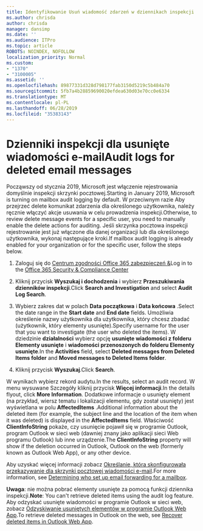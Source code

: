 ```yaml
---
title: Identyfikowanie Usuń wiadomość zdarzeń w dziennikach inspekcji
ms.author: chrisda
author: chrisda
manager: dansimp
ms.date: ''
ms.audience: ITPro
ms.topic: article
ROBOTS: NOINDEX, NOFOLLOW
localization_priority: Normal
ms.custom:
- "1370"
- "3100005"
ms.assetid: ''
ms.openlocfilehash: 89877331d328d798177fab3150d5219c5b484a70
ms.sourcegitcommit: 5fb7a4b28859690020efdea630d03e70cc0e6334
ms.translationtype: MT
ms.contentlocale: pl-PL
ms.lasthandoff: 06/28/2019
ms.locfileid: "35383143"
---
```

# <a name="audit-logs-for-deleted-email-messages"></a><span data-ttu-id="6e594-102">Dzienniki inspekcji dla usunięte wiadomości e-mail</span><span class="sxs-lookup"><span data-stu-id="6e594-102">Audit logs for deleted email messages</span></span>

<span data-ttu-id="6e594-103">Począwszy od stycznia 2019, Microsoft jest włączenie rejestrowania domyślnie inspekcji skrzynki pocztowej.</span><span class="sxs-lookup"><span data-stu-id="6e594-103">Starting in January 2019, Microsoft is turning on mailbox audit logging by default.</span></span> <span data-ttu-id="6e594-104">W przeciwnym razie Aby przejrzeć delete komunikat zdarzenia dla określonego użytkownika, należy ręcznie włączyć akcje usuwania w celu prowadzenia inspekcji.</span><span class="sxs-lookup"><span data-stu-id="6e594-104">Otherwise, to review delete message events for a specific user, you need to manually enable the delete actions for auditing.</span></span> <span data-ttu-id="6e594-105">Jeśli skrzynka pocztowa inspekcji rejestrowanie jest już włączone dla danej organizacji lub dla określonego użytkownika, wykonaj następujące kroki.</span><span class="sxs-lookup"><span data-stu-id="6e594-105">If mailbox audit logging is already enabled for your organization or for the specific user, follow the steps below.</span></span>

1. <span data-ttu-id="6e594-106">Zaloguj się do [Centrum zgodności Office 365 zabezpieczeń &](https://protection.office.com/)</span><span class="sxs-lookup"><span data-stu-id="6e594-106">Log in to the [Office 365 Security & Compliance Center](https://protection.office.com/)</span></span>

2. <span data-ttu-id="6e594-107">Kliknij przycisk **Wyszukaj i dochodzenia** i wybierz **Przeszukiwania dzienników inspekcji**.</span><span class="sxs-lookup"><span data-stu-id="6e594-107">Click **Search and Investigation** and select **Audit Log Search**.</span></span>

3. <span data-ttu-id="6e594-108">Wybierz zakres dat w polach **Data początkowa** i **Data końcowa** .</span><span class="sxs-lookup"><span data-stu-id="6e594-108">Select the date range in the **Start date** and **End date** fields.</span></span> <span data-ttu-id="6e594-109">Umożliwia określenie nazwy użytkownika dla użytkownika, który chcesz zbadać (użytkownik, który elementy usunięte).</span><span class="sxs-lookup"><span data-stu-id="6e594-109">Specify username for the user that you want to investigate (the user who deleted the items).</span></span> <span data-ttu-id="6e594-110">W dziedzinie **działalności** wybierz opcję **usunięte wiadomości z folderu Elementy usunięte** i **wiadomości przenoszonych do folderu Elementy usunięte**.</span><span class="sxs-lookup"><span data-stu-id="6e594-110">In the **Activities** field, select **Deleted messages from Deleted Items folder** and **Moved messages to Deleted Items folder**.</span></span>

4. <span data-ttu-id="6e594-111">Kliknij przycisk **Wyszukaj**.</span><span class="sxs-lookup"><span data-stu-id="6e594-111">Click **Search**.</span></span>

<span data-ttu-id="6e594-112">W wynikach wybierz rekord audytu.</span><span class="sxs-lookup"><span data-stu-id="6e594-112">In the results, select an audit record.</span></span> <span data-ttu-id="6e594-113">W menu wysuwane Szczegóły kliknij przycisk **Więcej informacji**.</span><span class="sxs-lookup"><span data-stu-id="6e594-113">In the details flyout, click **More Information**.</span></span> <span data-ttu-id="6e594-114">Dodatkowe informacje o usunięty element (na przykład, wiersz tematu i lokalizacji elementu, gdy został usunięty) jest wyświetlana w polu **AffectedItems** .</span><span class="sxs-lookup"><span data-stu-id="6e594-114">Additional information about the deleted item (for example, the subject line and the location of the item when it was deleted) is displayed in the **AffectedItems** field.</span></span> <span data-ttu-id="6e594-115">Właściwość **ClientInfoString** pokaże, czy usunięcie pojawił się w programie Outlook, program Outlook w sieci web (dawniej znany jako aplikacji sieci Web programu Outlook) lub inne urządzenie.</span><span class="sxs-lookup"><span data-stu-id="6e594-115">The **ClientInfoString** property will show if the deletion occurred in Outlook, Outlook on the web (formerly known as Outlook Web App), or any other device.</span></span>

<span data-ttu-id="6e594-116">Aby uzyskać więcej informacji zobacz [Określanie, która skonfigurowała przekazywanie dla skrzynki pocztowej wiadomości e-mail](https://docs.microsoft.com/office365/securitycompliance/auditing-troubleshooting-scenarios#determining-if-a-user-deleted-email-items).</span><span class="sxs-lookup"><span data-stu-id="6e594-116">For more information, see [Determining who set up email forwarding for a mailbox](https://docs.microsoft.com/office365/securitycompliance/auditing-troubleshooting-scenarios#determining-if-a-user-deleted-email-items).</span></span>

<span data-ttu-id="6e594-117">**Uwaga**: nie można pobrać elementy usunięte za pomocą funkcji dziennika inspekcji.</span><span class="sxs-lookup"><span data-stu-id="6e594-117">**Note**: You can't retrieve deleted items using the audit log feature.</span></span> <span data-ttu-id="6e594-118">Aby odzyskać usunięte wiadomości w programie Outlook w sieci web, zobacz [Odzyskiwanie usuniętych elementów w programie Outlook Web App](https://support.office.com/article/C3D8FC15-EEEF-4F1C-81DF-E27964B7EDD4).</span><span class="sxs-lookup"><span data-stu-id="6e594-118">To retrieve deleted messages in Outlook on the web, see [Recover deleted items in Outlook Web App](https://support.office.com/article/C3D8FC15-EEEF-4F1C-81DF-E27964B7EDD4).</span></span>
